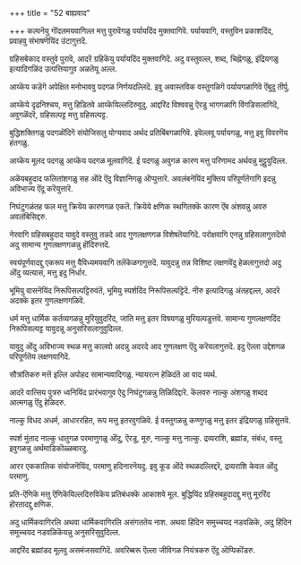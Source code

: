 +++
title = "52 बाह्यवाद"

+++
कल्पनॆयु गॊंदलमयवागिल्ल मत्तु पुरावॆगळु पर्यायदिंद मुक्तवागिवॆ. पर्यायवागि, वस्तुविन प्रकाशदिंद, प्रवाहवु संभाषणॆयिंद उंटागुत्तदॆ.

ग्रहिसबेकाद वस्तुवे पुरावॆ, आदरॆ ग्रहिकॆयु पर्यायदिंद मुक्तवागिदॆ. अदु वस्तुवल्ल, शब्द, चिह्नॆगळु, इंद्रियगळु इत्यादिगळिंद उत्पत्तियागुव अळतॆयू अल्ल.

आय्कॆय कडॆगॆ अपेक्षित मनोभाववु पदगळ निर्णयदल्लिदॆ. इवु अवास्तविक वस्तुगळिगॆ पर्यायगळागिवॆ ऎंबुदु तीर्पु.

आय्कॆये दृढनिश्चय, मत्तु हिडितवे आय्कॆयिल्लदिरुवुदु. आद्दरिंद विश्ववन्नु ऎरडु भागगळागि विंगडिसलागिदॆ, अवुगळॆंदरॆ, ग्रहिसल्पट्ट मत्तु ग्रहिसल्पट्ट.

बुद्धिशक्तिगळु पदगळॊंदिगॆ संयोजिसलु योग्यवाद अर्थद प्रतिबिंबगळागिवॆ. इवॆल्लवू पर्यायगळु, मत्तु इवु विवरणॆय हंतगळु.

आय्कॆय मूलद पदगळु आय्कॆय पदगळ मूलवागिदॆ. ई पदगळु अवुगळ कारण मत्तु परिणामद अर्थवन्नु मुट्टुवुदिल्ल.

अळॆयबहुदाद फलितांशगळु सह ऒंदे ऎंदु विज्ञानिगळु ऒप्पुत्तारॆ. अवलंबनॆयिंद मुक्तिय परिपूर्णतॆगागि इदन्नु अविभाज्य ऎंदू करॆयुत्तारॆ.

निघंटुगळंतह फल मत्तु क्रियॆय कारणगळ एकतॆ. क्रियॆये क्षणिक स्थगितक्कॆ कारण ऎंब अंशवन्नु अवरु अवलंबिसिद्दरु.

नेरवागि ग्रहिसबहुदाद यावुदे वस्तुवु तन्नदे आद गुणलक्षणगळ विशेषतॆयागिदॆ. परोक्षवागि एनन्नु ग्रहिसलागुत्तदॆयो अदु सामान्य गुणलक्षणगळन्नु हॊंदिरुत्तदॆ.

स्वयंपूर्णवादद्दु एकरूप मत्तु वैविध्यमयवागि तलॆकॆळगागुत्तदॆ. यावुदन्नु तन्न विशिष्ट लक्षणवॆंदु हेळलागुत्तदो अदु ऒंदु व्यत्यास, मत्तु इदु निर्धार.

भूमियु वासनॆयिंद निरूपिसल्पट्टिरुवंतॆ, भूमियु स्पर्शदिंद निरूपिसल्पट्टिदॆ. नीरु इत्यादिगळु अंतहद्दल्ल, आदरॆ अदक्कॆ इतर गुणलक्षणगळिवॆ.

धर्म मत्तु धार्मिक कर्तव्यगळन्नु मुरियुवुदरिंद, जाति मत्तु इतर विषयगळु मुरियल्पडुत्तवॆ. सामान्य गुणलक्षणदिंद निरूपिसल्पट्ट यावुदन्नू अनुसरिसलागुवुदिल्ल.

यावुदु ऒंदु अविभाज्य स्थळ मत्तु कालवो अदन्नु अदरदे आद गुणलक्षण ऎंदु करॆयलागुत्तदॆ. इदु ऎल्ला उद्देशगळ परिपूर्णतॆय लक्षणवागिदॆ.

सौत्रांतिकरु मत्तॆ इल्लि अपोहद सामान्यवादिगळु. न्यायरत्न हेळिदंतॆ आ वाद व्यर्थ.

आदरॆ वात्सिय पुत्ररु ध्वनियिंद प्रारंभवागुव ऐदु निघंटुगळन्नु तिळिदिद्दारॆ. कॆलवरु नाल्कु अंशगळु शब्दद आत्मगळु ऎंदु हेळिदरु.

नाल्कु विधद अधर्म, आधाररहित, रूप मत्तु इतरवुगळिवॆ. ई वस्तुगळन्नु कण्णुगळु मत्तु इतर इंद्रियगळु ग्रहिसुत्तवॆ.

स्पर्श मुंताद नाल्कु धातुगळ परमाणुगळु ऒंदु, ऎरडु, मूरु, नाल्कु मत्तु नाल्कु. द्रव्यराशि, ब्रह्मांड, संबंध, वस्तु इवुगळन्नु अर्थमाडिकॊळ्ळबारदु.

आरर एककालिक संयोजनॆयिंद, परमाणु हदिनारनॆयदु. इवु कूड ऒंदे स्थळदल्लिद्दरॆ, द्रव्यराशि केवल ऒंदु परमाणु.

प्रति-ऎणिकॆ मत्तु ऎणिकॆयिल्लदिरुविकॆय प्रतिबंधक्कॆ आकाशवे मूल. बुद्धियिंद ग्रहिसबहुदादद्दु मत्तु मूररिंद हॊरतादद्दु क्षणिक.

अदु धार्मिकवागिरलि अथवा धार्मिकवागिरलि असंगततॆय नाश. अथवा हिंदिन समुच्चयद नडवळिकॆ, अदु हिंदिन समुच्चयद नडवळिकॆयन्नु अनुसरिसुवुदिल्ल.

आद्दरिंद ब्रह्मांडद मूलवु असमंजसवागिदॆ. अवरिब्बरू ऎल्ला जीविगळ नियंत्रकरु ऎंदु ऒप्पिकॊंडरु.

